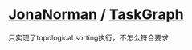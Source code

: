 # [JonaNorman](https://github.com/JonaNorman) / [TaskGraph](https://github.com/JonaNorman/TaskGraph)

只实现了topological sorting执行，不怎么符合要求

